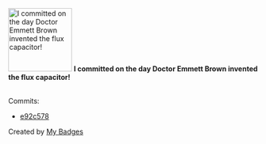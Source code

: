 <img src="https://my-badges.github.io/my-badges/delorean.png" alt="I committed on the day Doctor Emmett Brown invented the flux capacitor!" title="I committed on the day Doctor Emmett Brown invented the flux capacitor!" width="128">
<strong>I committed on the day Doctor Emmett Brown invented the flux capacitor!</strong>
<br><br>

Commits:

- <a href="https://github.com/wcrum/librarium/commit/e92c578fb0d4e53639cca7555ec71079671acf13">e92c578</a>


Created by <a href="https://github.com/my-badges/my-badges">My Badges</a>